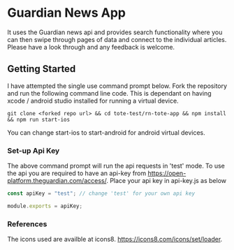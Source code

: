 # Guardian News App

It uses the Guardian news api and provides search functionality where you can then swipe through pages of data and connect to the individual articles.
Please have a look through and any feedback is welcome.

## Getting Started

I have attempted the single use command prompt below. Fork the repository and run the following command line code. This is dependant on having xcode / android studio installed for running a virtual device.

```
git clone <forked repo url> && cd tote-test/rn-tote-app && npm install && npm run start-ios
```

You can change start-ios to start-android for android virtual devices.

### Set-up Api Key

The above command prompt will run the api requests in 'test' mode. To use the api you are required to have an api-key from https://open-platform.theguardian.com/access/.
Place your api key in api-key.js as below

```js
const apiKey = "test"; // change 'test' for your own api key

module.exports = apiKey;
```

### References

The icons used are availble at icons8. https://icons8.com/icons/set/loader.
